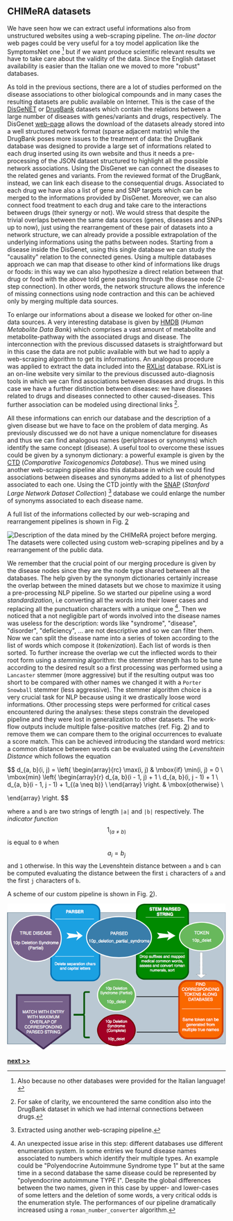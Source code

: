 ## CHIMeRA datasets

We have seen how we can extract useful informations also from unstructured websites using a web-scraping pipeline.
The *on-line doctor* web pages could be very useful for a toy model application like the SymptomsNet one [^1] but if we want produce scientific relevant results we have to take care about the validity of the data.
Since the English dataset availability is easier than the Italian one we moved to more "robust" databases.

As told in the previous sections, there are a lot of studies performed on the disease associations to other biological compounds and in many cases the resulting datasets are public available on Internet.
This is the case of the [DisGeNET]() or [DrugBank]() datasets which contain the relations between a large number of diseases with genes/variants and drugs, respectively.
The DisGenet [web-page](https://doi.org/10.1093/nar/gkw943) allows the download of the datasets already stored into a well structured network format (sparse adjacent matrix) while the DrugBank poses more issues to the treatment of data: the DrugBank database was designed to provide a large set of informations related to each drug inserted using its own website and thus it needs a pre-processing of the JSON dataset structured to highlight all the possible network associations.
Using the DisGenet we can connect the diseases to the related genes and variants.
From the reviewed format of the DrugBank, instead, we can link each disease to the consequential drugs.
Associated to each drug we have also a list of gene and SNP targets which can be merged to the informations provided by DisGenet.
Moreover, we can also connect food treatment to each drug and take care to the interactions between drugs (their synergy or not).
We would stress that despite the trivial overlaps between the same data sources (genes, diseases and SNPs up to now), just using the rearrangement of these pair of datasets into a network structure, we can already provide a possible extrapolation of the underlying informations using the paths between nodes.
Starting from a disease inside the DisGenet, using this single database we can study the "causality" relation to the connected genes.
Using a multiple databases approach we can map that disease to other kind of informations like drugs or foods: in this way we can also hypothesize a direct relation between that drug or food with the above told gene passing through the disease node (2-step connection).
In other words, the network structure allows the inference of missing connections using node contraction and this can be achieved only by merging multiple data sources.

To enlarge our informations about a disease we looked for other on-line data sources.
A very interesting database is given by [HMDB]() (*Human Metabolite Data Bank*) which comprises a vast amount of metabolite and metabolite-pathway with the associated drugs and disease.
The interconnection with the previous discussed datasets is straightforward but in this case the data are not public available with but we had to apply a web-scraping algorithm to get its informations.
An analogous procedure was applied to extract the data included into the [RXList](https://www.rxlist.com/script/main/hp.asp) database.
RXList is an on-line website very similar to the previous discussed auto-diagnosis tools in which we can find associations between diseases and drugs.
In this case we have a further distinction between diseases: we have diseases related to drugs and diseases connected to other caused-diseases.
This further association can be modeled using directional links [^2].

All these informations can enrich our database and the description of a given disease but we have to face on the problem of data merging.
As previously discussed we do not have a unique nomenclature for diseases and thus we can find analogous names (periphrases or synonyms) which identify the same concept (disease).
A useful tool to overcome these issues could be given by a synonym dictionary: a powerful example is given by the [CTD]() (*Comparative Toxicogenomics Database*).
Thus we mined using another web-scraping pipeline also this database in which we could find associations between diseases and synonyms added to a list of phenotypes associated to each one.
Using the CTD jointly with the [SNAP]() (*Stanford Large Network Dataset Collection*) [^3] database we could enlarge the number of synonyms associated to each disease name.

A full list of the informations collected by our web-scraping and rearrangement pipelines is shown in Fig. [2](../../../../img/Chimera_db_sources.png)

![Description of the data mined by the CHIMeRA project before merging. The datasets were collected using custom web-scraping pipelines and by a rearrangement of the public data.](Chimera_db_sources.png)

We remember that the crucial point of our merging procedure is given by the disease nodes since they are the node type shared between all the databases.
The help given by the synonym dictionaries certainly increase the overlap between the mined datasets but we chose to maximize it using a pre-processing NLP pipeline.
So we started our pipeline using a word *standardization*, i.e converting all the words into their lower cases and replacing all the punctuation characters with a unique one [^4].
Then we noticed that a not negligible part of words involved into the disease names was useless for the description: words like "syndrome", "disease", "disorder", "deficiency", ... are not descriptive and so we can filter them.
Now we can split the disease name into a series of token according to the list of words which compose it (*tokenization*).
Each list of words is then sorted.
To further increase the overlap we cut the inflected words to their root form using a *stemming* algorithm: the stemmer strength has to be tune according to the desired result so a first processing was performed using a `Lancaster` stemmer (more aggressive) but if the resulting output was too short to be compared with other names we changed it with a `Porter Snowball` stemmer (less aggressive).
The stemmer algorithm choice is a very crucial task for NLP because using it we drastically loose word informations.
Other processing steps were performed for critical cases encountered during the analyses: these steps constrain the developed pipeline and they were lost in generalization to other datasets.
The work-flow outputs include multiple false-positive matches (ref. Fig. [2](../../../../img/chimera_pipeline.png)) and to remove them we can compare them to the original occurrences to evaluate a score match.
This can be achieved introducing the standard word metrics: a common distance between words can be evaluated using the *Levenshtein Distance* which follows the equation

$$
d_{a, b}(i, j) = \left\{ \begin{array}{rc}
  \max(i, j)                                                       & \mbox{if} \min(i, j) = 0 \\
  \mbox{min} \left\{ \begin{array}{r}
      d_{a, b}(i - 1, j) + 1                     \\
      d_{a, b}(i, j - 1) + 1                     \\
      d_{a, b}(i - 1, j - 1) + 1_{(a \neq b)}    \\
    \end{array}
    \right.                                                        & \mbox{otherwise}         \\

  \end{array}
  \right.
$$

where `a` and `b` are two strings of length `|a|` and `|b|` respectively.
The *indicator function* $$1_{(a \neq b)}$$ is equal to `0` when $$a_i = b_j$$ and `1` otherwise.
In this way the Levenshtein distance between `a` and `b` can be computed evaluating the distance between the first `i` characters of `a` and the first `j` characters of `b`.

A scheme of our custom pipeline is shown in Fig. [2](../../../../img/chimera_pipeline.png)).

![Scheme of the NLP pipeline developed in the CHIMeRA project. The disease words are processed in multiple step as showed in the example.](../../../../img/chimera_pipeline.png)


[^1]: Also because no other databases were provided for the Italian language!

[^2]: For sake of clarity, we encountered the same condition also into the DrugBank dataset in which we had internal connections between drugs.

[^3]: Extracted using another web-scraping pipeline.

[^4]: An unexpected issue arise in this step: different databases use different enumeration system. In some entries we found disease names associated to numbers which identify their multiple types. An example could be "Polyendocrine Autoimmune Syndrome type 1" but at the same time in a second database the same disease could be represented by "polyendocrine autoimmune TYPE I". Despite the global differences between the two names, given in this case by upper- and lower-cases of some letters and the deletion of some words, a very critical odds is the enumeration style. The performances of our pipeline dramatically increased using a `roman_number_converter` algorithm.





[**next >>**](./CHIMeRA.md)

